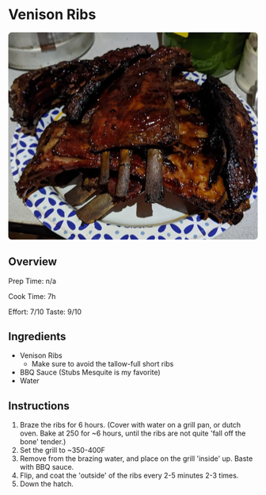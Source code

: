 # Venison Ribs
![](2020-12.05-venison-ribs_images/05fc4b67.png)

## Overview
Prep Time: n/a

Cook Time: 7h

Effort: 7/10
Taste: 9/10

## Ingredients

- Venison Ribs
    - Make sure to avoid the tallow-full short ribs
- BBQ Sauce (Stubs Mesquite is my favorite)
- Water

## Instructions

1. Braze the ribs for 6 hours. (Cover with water on a grill pan, or dutch oven. Bake at 250 for ~6 hours, until the ribs are not quite 'fall off the bone' tender.)
1. Set the grill to ~350-400F
1. Remove from the brazing water, and place on the grill 'inside' up. Baste with BBQ sauce.
1. Flip, and coat the 'outside' of the ribs every 2-5 minutes 2-3 times.
1. Down the hatch.